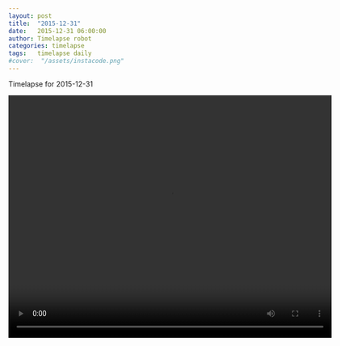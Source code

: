 ```yaml
---
layout: post
title:  "2015-12-31"
date:   2015-12-31 06:00:00
author: Timelapse robot
categories: timelapse
tags:	timelapse daily
#cover:  "/assets/instacode.png"
---
```

Timelapse for 2015-12-31

<video width="640" height="480" controls>
  <source src="https://cdn.rawgit.com/bridge-in-ice/bridge-in-ice/master/2015-12-31.webm" type="video/webm">
  Your browser does not support the video tag.
</video>

